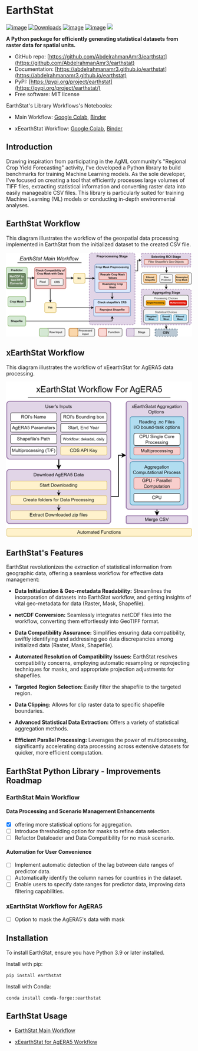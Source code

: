 # EarthStat

[![image](https://img.shields.io/pypi/v/earthstat.svg)](https://pypi.python.org/pypi/earthstat)
[![Downloads](https://static.pepy.tech/badge/earthstat)](https://pepy.tech/project/earthstat)
[![image](https://img.shields.io/badge/License-MIT-yellow.svg)](https://opensource.org/licenses/MIT)
[![image](https://img.shields.io/conda/vn/conda-forge/earthstat.svg)](https://anaconda.org/conda-forge/earthstat)
<a href="https://www.buymeacoffee.com/abdelrahmansaleh"><img src="https://www.buymeacoffee.com/assets/img/custom_images/orange_img.png" height="20px"></a>

**A Python package for efficiently generating statistical datasets from raster data for spatial units.**


* GitHub repo: [https://github.com/AbdelrahmanAmr3/earthstat](https://github.com/AbdelrahmanAmr3/earthstat)
* Documentation: [https://abdelrahmanamr3.github.io/earthstat](https://abdelrahmanamr3.github.io/earthstat)
* PyPI: [https://pypi.org/project/earthstat](https://pypi.org/project/earthstat/)
* Free software: MIT license

EarthStat's Library Workflows's Notebooks:

* Main Workflow: [Google Colab](https://colab.research.google.com/github/AbdelrahmanAmr3/earthstat/blob/master/docs/examples/intro.ipynb),
[Binder](https://colab.research.google.com/github/AbdelrahmanAmr3/earthstat/blob/master/docs/examples/intro.ipynb)

* xEearthStat Workflow: [Google Colab](https://colab.research.google.com/github/AbdelrahmanAmr3/earthstat/blob/master/docs/examples/xES.ipynb),
[Binder]()


## Introduction

Drawing inspiration from participating in the AgML community's "Regional Crop Yield Forecasting" activity, I've developed a Python library to build benchmarks for training Machine Learning models. As the sole developer, I've focused on creating a tool that efficiently processes large volumes of TIFF files, extracting statistical information and converting raster data into easily manageable CSV files. This library is particularly suited for training Machine Learning (ML) models or conducting in-depth environmental analyses.

## EarthStat Workflow
This diagram illustrates the workflow of the geospatial data processing implemented in EarthStat from the initialized dataset to the created CSV file.

![Geospatial Data Processing Workflow](docs/assests/workflow.png)

## xEarthStat Workflow
This diagram illustrates the workflow of xEearthStat for AgERA5 data processing.

![Geospatial Data Processing Workflow](docs/assests/xES_workflow.png)

## EarthStat's Features

EarthStat revolutionizes the extraction of statistical information from geographic data, offering a seamless workflow for effective data management:

- **Data Initialization & Geo-metadata Readability:** Streamlines the incorporation of datasets into EarthStat workflow, and getting insights of vital geo-metadata for data (Raster, Mask, Shapefile).

- **netCDF Conversion:** Seamlessly integrates netCDF files into the workflow, converting them effortlessly into GeoTIFF format.

- **Data Compatibility Assurance:** Simplifies ensuring data compatibility, swiftly identifying and addressing geo data discrepancies among initialized data (Raster, Mask, Shapefile).

- **Automated Resolution of Compatibility Issues:** EarthStat resolves compatibility concerns, employing automatic resampling or reprojecting techniques for masks, and appropriate projection adjustments for shapefiles.

- **Targeted Region Selection:** Easily filter the shapefile to the targeted region.

- **Data Clipping:** Allows for clip raster data to specific shapefile boundaries.

- **Advanced Statistical Data Extraction:** Offers a variety of statistical aggregation methods.

- **Efficient Parallel Processing:** Leverages the power of multiprocessing, significantly accelerating data processing across extensive datasets for quicker, more efficient computation.

## EarthStat Python Library - Improvements Roadmap
### EarthStat Main Workflow
#### Data Processing and Scenario Management Enhancements 
- [x] offering more statistical options for aggregation.
- [ ] Introduce thresholding option for masks to refine data selection.
- [ ] Refactor Dataloader and Data Compatibility for no mask scenario.

#### Automation for User Convenience
- [ ] Implement automatic detection of the lag between date ranges of predictor data.
- [ ] Automatically identify the column names for countries in the dataset.
- [ ] Enable users to specify date ranges for predictor data, improving data filtering capabilities.

### xEarthStat Workflow for AgERA5
- [ ] Option to mask the AgERA5's data with mask



## Installation
To install EarthStat, ensure you have Python 3.9 or later installed. 

Install with pip:
```
pip install earthstat
```
Install with Conda:
```
conda install conda-forge::earthstat
```
## EarthStat Usage
* [EarthStat Main Workflow](https://abdelrahmanamr3.github.io/earthstat/usage/main_usage)


* [xEearthStat for AgERA5 Workflow](https://abdelrahmanamr3.github.io/earthstat/usage/xES_usage)

